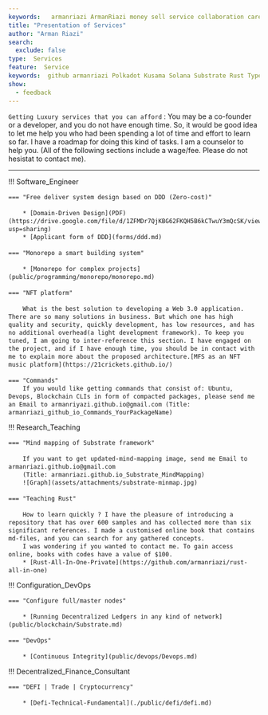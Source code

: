 ```yaml
---
keywords:   armanriazi ArmanRiazi money sell service collaboration career
title: "Presentation of Services"
author: "Arman Riazi"
search:
  exclude: false
type:  Services
feature:  Service
keywords:  github armanriazi Polkadot Kusama Solana Substrate Rust Typescript Postgresql NestJS
show:
  - feedback
---
```


`Getting Luxury services that you can afford`
:   You may be a co-founder or a developer, and you do not have enough time. So, it would be good idea to let me help you who had been spending a lot of time and effort to learn so far. I have a roadmap for doing this kind of tasks. I am a counselor to help you. (All of the following sections include a wage/fee. Please do not hesistat to contact me).

---

!!! Software_Engineer

    === "Free deliver system design based on DDD (Zero-cost)"

        * [Domain-Driven Design](PDF)(https://drive.google.com/file/d/1ZFMDr7QjKBG62FKQH5B6kCTwuY3mQcSK/view?usp=sharing)
        * [Applicant form of DDD](forms/ddd.md)

    === "Monorepo a smart building system"

        * [Monorepo for complex projects](public/programming/monorepo/monorepo.md)
    
    === "NFT platform"

        What is the best solution to developing a Web 3.0 application. There are so many solutions in business. But which one has high quality and security, quickly development, has low resources, and has no additional overhead(a light development framework). To keep you tuned, I am going to inter-reference this section. I have engaged on the project, and if I have enough time, you should be in contact with me to explain more about the proposed architecture.[MFS as an NFT music platform](https://21crickets.github.io/)
    
    === "Commands"
        If you would like getting commands that consist of: Ubuntu, Devops, Blockchain CLIs in form of compacted packages, please send me an Email to armanriyazi.github.io@gmail.com (Title: armanriazi_github_io_Commands_YourPackageName)


!!! Research_Teaching

    === "Mind mapping of Substrate framework"

        If you want to get updated-mind-mapping image, send me Email to armanriazi.github.io@gmail.com 
        (Title: armanriazi.github.io_Substrate_MindMapping)
        ![Graph](assets/attachments/substrate-minmap.jpg)
    
    === "Teaching Rust"

        How to learn quickly ? I have the pleasure of introducing a repository that has over 600 samples and has collected more than six significant references. I made a customised online book that contains md-files, and you can search for any gathered concepts.
        I was wondering if you wanted to contact me. To gain access online, books with codes have a value of $100.
        * [Rust-All-In-One-Private](https://github.com/armanriazi/rust-all-in-one)
        

!!! Configuration_DevOps

    === "Configure full/master nodes"      

        * [Running Decentralized Ledgers in any kind of network](public/blockchain/Substrate.md)
    
    === "DevOps"      

        * [Continuous Integrity](public/devops/Devops.md)        


!!! Decentralized_Finance_Consultant

    === "DEFI | Trade | Cryptocurrency"            

        * [Defi-Technical-Fundamental](./public/defi/defi.md)
